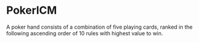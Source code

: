 # PokerICM
A poker hand consists of a combination of five playing cards, ranked in the following ascending order of 10 rules with highest value to win.
